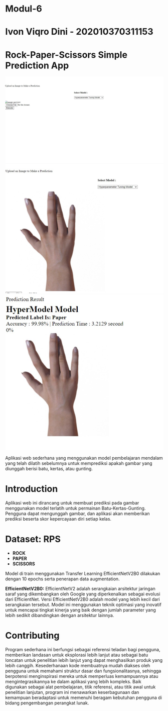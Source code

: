 # Modul-6
# Ivon Viqro Dini - 202010370311153

# Rock-Paper-Scissors Simple Prediction App


<img src="image/awal.jpeg" width="800"/>
<img src="image/kedua.jpeg" width="800"/>
<img src="image/ketiga.jpeg" width="800"/>

Aplikasi web sederhana yang menggunakan model pembelajaran mendalam yang telah dilatih sebelumnya untuk memprediksi apakah gambar yang diunggah berisi batu, kertas, atau gunting.

# Introduction
Aplikasi web ini dirancang untuk membuat prediksi pada gambar menggunakan model terlatih untuk permainan Batu-Kertas-Gunting. Pengguna dapat mengunggah gambar, dan aplikasi akan memberikan prediksi beserta skor kepercayaan diri setiap kelas.

# Dataset: RPS

- **ROCK**
- **PAPER**
- **SCISSORS**

Model di train menggunakan Transfer Learning EfficientNetV2B0 dilakukan dengan 10 epochs serta penerapan data augmentation.

**EfficientNetV2B0:**
EfficientNetV2 adalah serangkaian arsitektur jaringan saraf yang dikembangkan oleh Google yang diperkenalkan sebagai evolusi dari EfficientNet. Versi EfficientNetV2B0 adalah model yang lebih kecil dari serangkaian tersebut. Model ini menggunakan teknik optimasi yang inovatif untuk mencapai tingkat kinerja yang baik dengan jumlah parameter yang lebih sedikit dibandingkan dengan arsitektur lainnya.


# Contributing
Program sederhana ini berfungsi sebagai referensi teladan bagi pengguna, memberikan landasan untuk eksplorasi lebih lanjut atau sebagai batu loncatan untuk penelitian lebih lanjut yang dapat menghasilkan produk yang lebih canggih. Kesederhanaan kode membuatnya mudah diakses oleh pengguna untuk memahami struktur dasar dan fungsionalitasnya, sehingga berpotensi menginspirasi mereka untuk memperluas kemampuannya atau mengintegrasikannya ke dalam aplikasi yang lebih kompleks. Baik digunakan sebagai alat pembelajaran, titik referensi, atau titik awal untuk penelitian lanjutan, program ini menawarkan keserbagunaan dan kemampuan beradaptasi untuk memenuhi beragam kebutuhan pengguna di bidang pengembangan perangkat lunak.
